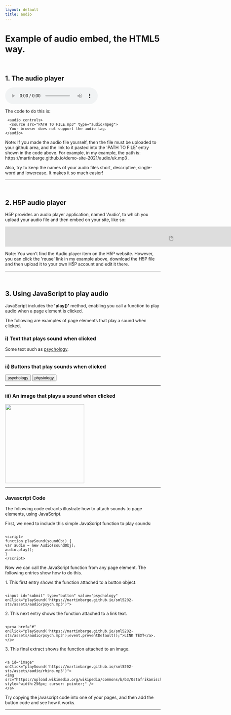 ```yaml
---
layout: default
title: audio
---
```


<h1>Example of audio embed, the HTML5 way.</h1> 
<p id="part1">&nbsp;</p>
<h2>1. The audio player</h2> 
<audio controls> 
<source src="https://martinbarge.github.io/demo-site-2021/audio/uk.mp3" type="audio/mpeg">
Your browser does not support the audio tag.
</audio>
<p>The code to do this is:</p>

```
 <audio controls>
  <source src="PATH TO FILE.mp3" type="audio/mpeg">
  Your browser does not support the audio tag.
</audio> 

```

<p>Note: If you made the audio file yourself, then the file must be uploaded to your github area, and the link to it pasted into the 'PATH TO FILE' entry shown in the code above. For example, in my example, the path is: https://martinbarge.github.io/demo-site-2021/audio/uk.mp3 .</p>
<p>Also, try to keep the names of your audio files short, descriptive, single-word and lowercase. It makes it so much easier! </p>
<hr>
<p id="part2">&nbsp;</p>
<h2>2. H5P audio player</h2> 
<p>H5P provides an audio player application, named 'Audio', to which you upload your audio file and then embed on your site, like so:</p>

<iframe src="https://h5p.org/h5p/embed/439512" width="1090" height="65" frameborder="0" allowfullscreen="allowfullscreen" allow="geolocation *; microphone *; camera *; midi *; encrypted-media *"></iframe><script src="https://h5p.org/sites/all/modules/h5p/library/js/h5p-resizer.js" charset="UTF-8"></script>

<p>Note: You won't find the Audio player item on the H5P website. However, you can click the 'reuse' link in my example above, download the H5P file and then upload it to your own H5P account and edit it there.</p>

<hr>
<p id="part3">&nbsp;</p>
<h2>3. Using JavaScript to play audio</h2>
<p id="part3">JavaScript includes the <strong>'play()'</strong> method, enabling you call a function to play audio when a page element is clicked.</p>
<p>The following are examples of page elements that play a sound when clicked.</p>

<h3>i) Text that plays sound when clicked</h3>
<p>Some text such as <a href="#" onClick="playSound('https://martinbarge.github.io/sml5202-sts/assets/audio/psych.mp3');event.preventDefault();">psychology</a>.</p>

<hr>
<h3>ii) Buttons that play sounds when clicked</h3>

<form> 
<input id="submit" type="button" value="psychology" onClick="playSound('https://martinbarge.github.io/sml5202-sts/assets/audio/psych.mp3')"> 
<input id="submit" type="button" value="physiology" onClick="playSound('https://martinbarge.github.io/sml5202-sts/assets/audio/physiology.mp3')"> 
</form>

<hr>
<h3>iii) An image that plays a sound when clicked</h3>
<a id="image" onClick="playSound('https://martinbarge.github.io/sml5202-sts/assets/audio/rhino.mp3')"><img
src="https://upload.wikimedia.org/wikipedia/commons/b/b3/Ostafrikanisches_Spitzmaulnashorn.JPG" style="width:256px; cursor: pointer;" /></a> 
<hr>

<!-- JavaScript Function -->
<script>
function playSound(soundObj) {
var audio = new Audio(soundObj);
audio.play();
}
</script>

<h3>Javascript Code</h3>
<p>The following code extracts illustrate how to attach sounds to page elements, using JavaScript.</p>

<p>First, we need to include this simple JavaScript function to play sounds:</p>

```
  
<script>
function playSound(soundObj) {
var audio = new Audio(soundObj);
audio.play();
}
</script>

```

<p>Now we can call the JavaScript function from any page element. The following entries show how to do this.</p>

<p>1. This first entry shows the function attached to a button object.</p>

```
  
<input id="submit" type="button" value="psychology" onClick="playSound('https://martinbarge.github.io/sml5202-sts/assets/audio/psych.mp3')"> 

```

<p>2. This next entry shows the function attached to a link text.</p>

```
  
<p><a href="#" onClick="playSound('https://martinbarge.github.io/sml5202-sts/assets/audio/psych.mp3');event.preventDefault();">LINK TEXT</a>.</p>

```

<p>3. This final extract shows the function attached to an image.</p>

```

<a id="image" onClick="playSound('https://martinbarge.github.io/sml5202-sts/assets/audio/rhino.mp3')">
<img src="https://upload.wikimedia.org/wikipedia/commons/b/b3/Ostafrikanisches_Spitzmaulnashorn.JPG" style="width:256px; cursor: pointer;" />
</a>

```

<p>Try copying the javascript code into one of your pages, and then add the button code and see how it works.</p>

<hr>

